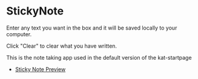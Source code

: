 StickyNote
==========

Enter any text you want in the box and it will be saved locally to your computer.

Click "Clear" to clear what you have written.

This is the note taking app used in the default version of the kat-startpage

- [Sticky Note Preview](http://bokagha.github.io/Kat-Startpage/sticky-note/stickynote.html)
